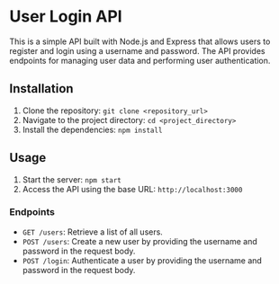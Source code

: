 # User Login API

This is a simple API built with Node.js and Express that allows users to register and login using a username and password. The API provides endpoints for managing user data and performing user authentication.

## Installation

1. Clone the repository: `git clone <repository_url>`
2. Navigate to the project directory: `cd <project_directory>`
3. Install the dependencies: `npm install`

## Usage

1. Start the server: `npm start`
2. Access the API using the base URL: `http://localhost:3000`

### Endpoints

- `GET /users`: Retrieve a list of all users.
- `POST /users`: Create a new user by providing the username and password in the request body.
- `POST /login`: Authenticate a user by providing the username and password in the request body.

